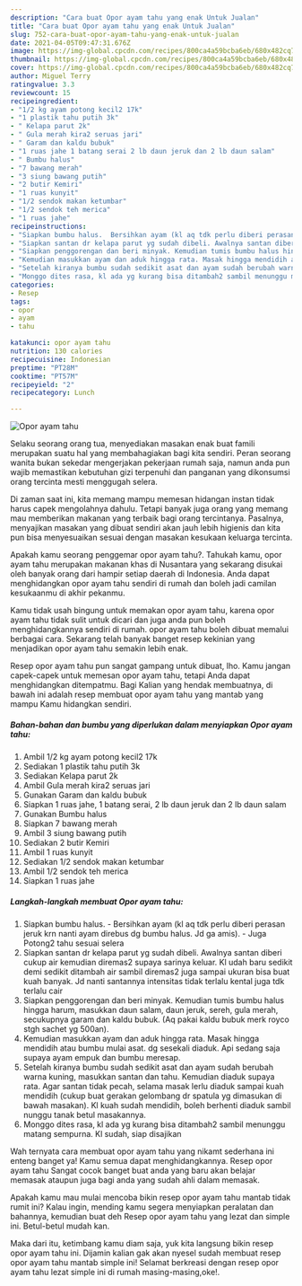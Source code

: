 ```yaml
---
description: "Cara buat Opor ayam tahu yang enak Untuk Jualan"
title: "Cara buat Opor ayam tahu yang enak Untuk Jualan"
slug: 752-cara-buat-opor-ayam-tahu-yang-enak-untuk-jualan
date: 2021-04-05T09:47:31.676Z
image: https://img-global.cpcdn.com/recipes/800ca4a59bcba6eb/680x482cq70/opor-ayam-tahu-foto-resep-utama.jpg
thumbnail: https://img-global.cpcdn.com/recipes/800ca4a59bcba6eb/680x482cq70/opor-ayam-tahu-foto-resep-utama.jpg
cover: https://img-global.cpcdn.com/recipes/800ca4a59bcba6eb/680x482cq70/opor-ayam-tahu-foto-resep-utama.jpg
author: Miguel Terry
ratingvalue: 3.3
reviewcount: 15
recipeingredient:
- "1/2 kg ayam potong kecil2 17k"
- "1 plastik tahu putih 3k"
- " Kelapa parut 2k"
- " Gula merah kira2 seruas jari"
- " Garam dan kaldu bubuk"
- "1 ruas jahe 1 batang serai 2 lb daun jeruk dan 2 lb daun salam"
- " Bumbu halus"
- "7 bawang merah"
- "3 siung bawang putih"
- "2 butir Kemiri"
- "1 ruas kunyit"
- "1/2 sendok makan ketumbar"
- "1/2 sendok teh merica"
- "1 ruas jahe"
recipeinstructions:
- "Siapkan bumbu halus.  Bersihkan ayam (kl aq tdk perlu diberi perasan jeruk krn nanti ayam direbus dg bumbu halus. Jd ga amis).  Juga Potong2 tahu sesuai selera"
- "Siapkan santan dr kelapa parut yg sudah dibeli. Awalnya santan diberi cukup air kemudian diremas2 supaya sarinya keluar. Kl udah baru sedikit demi sedikit ditambah air sambil diremas2 juga sampai ukuran bisa buat kuah banyak. Jd nanti santannya intensitas tidak terlalu kental juga tdk terlalu cair"
- "Siapkan penggorengan dan beri minyak. Kemudian tumis bumbu halus hingga harum, masukkan daun salam, daun jeruk, sereh, gula merah, secukupnya garam dan kaldu bubuk. (Aq pakai kaldu bubuk merk royco stgh sachet yg 500an)."
- "Kemudian masukkan ayam dan aduk hingga rata. Masak hingga mendidih atau bumbu mulai asat. dg sesekali diaduk. Api sedang saja supaya ayam empuk dan bumbu meresap."
- "Setelah kiranya bumbu sudah sedikit asat dan ayam sudah berubah warna kuning, masukkan santan dan tahu. Kemudian diaduk supaya rata. Agar santan tidak pecah, selama masak lerlu diaduk sampai kuah mendidih (cukup buat gerakan gelombang dr spatula yg dimasukan di bawah masakan). Kl kuah sudah mendidih, boleh berhenti diaduk sambil nunggu tanak betul masakannya."
- "Monggo dites rasa, kl ada yg kurang bisa ditambah2 sambil menunggu matang sempurna. Kl sudah, siap disajikan"
categories:
- Resep
tags:
- opor
- ayam
- tahu

katakunci: opor ayam tahu 
nutrition: 130 calories
recipecuisine: Indonesian
preptime: "PT28M"
cooktime: "PT57M"
recipeyield: "2"
recipecategory: Lunch

---
```



![Opor ayam tahu](https://img-global.cpcdn.com/recipes/800ca4a59bcba6eb/680x482cq70/opor-ayam-tahu-foto-resep-utama.jpg)

Selaku seorang orang tua, menyediakan masakan enak buat famili merupakan suatu hal yang membahagiakan bagi kita sendiri. Peran seorang  wanita bukan sekedar mengerjakan pekerjaan rumah saja, namun anda pun wajib memastikan kebutuhan gizi terpenuhi dan panganan yang dikonsumsi orang tercinta mesti menggugah selera.

Di zaman  saat ini, kita memang mampu memesan hidangan instan tidak harus capek mengolahnya dahulu. Tetapi banyak juga orang yang memang mau memberikan makanan yang terbaik bagi orang tercintanya. Pasalnya, menyajikan masakan yang dibuat sendiri akan jauh lebih higienis dan kita pun bisa menyesuaikan sesuai dengan masakan kesukaan keluarga tercinta. 



Apakah kamu seorang penggemar opor ayam tahu?. Tahukah kamu, opor ayam tahu merupakan makanan khas di Nusantara yang sekarang disukai oleh banyak orang dari hampir setiap daerah di Indonesia. Anda dapat menghidangkan opor ayam tahu sendiri di rumah dan boleh jadi camilan kesukaanmu di akhir pekanmu.

Kamu tidak usah bingung untuk memakan opor ayam tahu, karena opor ayam tahu tidak sulit untuk dicari dan juga anda pun boleh menghidangkannya sendiri di rumah. opor ayam tahu boleh dibuat memalui berbagai cara. Sekarang telah banyak banget resep kekinian yang menjadikan opor ayam tahu semakin lebih enak.

Resep opor ayam tahu pun sangat gampang untuk dibuat, lho. Kamu jangan capek-capek untuk memesan opor ayam tahu, tetapi Anda dapat menghidangkan ditempatmu. Bagi Kalian yang hendak membuatnya, di bawah ini adalah resep membuat opor ayam tahu yang mantab yang mampu Kamu hidangkan sendiri.

<!--inarticleads1-->

##### Bahan-bahan dan bumbu yang diperlukan dalam menyiapkan Opor ayam tahu:

1. Ambil 1/2 kg ayam potong kecil2 17k
1. Sediakan 1 plastik tahu putih 3k
1. Sediakan  Kelapa parut 2k
1. Ambil  Gula merah kira2 seruas jari
1. Gunakan  Garam dan kaldu bubuk
1. Siapkan 1 ruas jahe, 1 batang serai, 2 lb daun jeruk dan 2 lb daun salam
1. Gunakan  Bumbu halus
1. Siapkan 7 bawang merah
1. Ambil 3 siung bawang putih
1. Sediakan 2 butir Kemiri
1. Ambil 1 ruas kunyit
1. Sediakan 1/2 sendok makan ketumbar
1. Ambil 1/2 sendok teh merica
1. Siapkan 1 ruas jahe




<!--inarticleads2-->

##### Langkah-langkah membuat Opor ayam tahu:

1. Siapkan bumbu halus.  - Bersihkan ayam (kl aq tdk perlu diberi perasan jeruk krn nanti ayam direbus dg bumbu halus. Jd ga amis).  - Juga Potong2 tahu sesuai selera
1. Siapkan santan dr kelapa parut yg sudah dibeli. Awalnya santan diberi cukup air kemudian diremas2 supaya sarinya keluar. Kl udah baru sedikit demi sedikit ditambah air sambil diremas2 juga sampai ukuran bisa buat kuah banyak. Jd nanti santannya intensitas tidak terlalu kental juga tdk terlalu cair
1. Siapkan penggorengan dan beri minyak. Kemudian tumis bumbu halus hingga harum, masukkan daun salam, daun jeruk, sereh, gula merah, secukupnya garam dan kaldu bubuk. (Aq pakai kaldu bubuk merk royco stgh sachet yg 500an).
1. Kemudian masukkan ayam dan aduk hingga rata. Masak hingga mendidih atau bumbu mulai asat. dg sesekali diaduk. Api sedang saja supaya ayam empuk dan bumbu meresap.
1. Setelah kiranya bumbu sudah sedikit asat dan ayam sudah berubah warna kuning, masukkan santan dan tahu. Kemudian diaduk supaya rata. Agar santan tidak pecah, selama masak lerlu diaduk sampai kuah mendidih (cukup buat gerakan gelombang dr spatula yg dimasukan di bawah masakan). Kl kuah sudah mendidih, boleh berhenti diaduk sambil nunggu tanak betul masakannya.
1. Monggo dites rasa, kl ada yg kurang bisa ditambah2 sambil menunggu matang sempurna. Kl sudah, siap disajikan




Wah ternyata cara membuat opor ayam tahu yang nikamt sederhana ini enteng banget ya! Kamu semua dapat menghidangkannya. Resep opor ayam tahu Sangat cocok banget buat anda yang baru akan belajar memasak ataupun juga bagi anda yang sudah ahli dalam memasak.

Apakah kamu mau mulai mencoba bikin resep opor ayam tahu mantab tidak rumit ini? Kalau ingin, mending kamu segera menyiapkan peralatan dan bahannya, kemudian buat deh Resep opor ayam tahu yang lezat dan simple ini. Betul-betul mudah kan. 

Maka dari itu, ketimbang kamu diam saja, yuk kita langsung bikin resep opor ayam tahu ini. Dijamin kalian gak akan nyesel sudah membuat resep opor ayam tahu mantab simple ini! Selamat berkreasi dengan resep opor ayam tahu lezat simple ini di rumah masing-masing,oke!.

